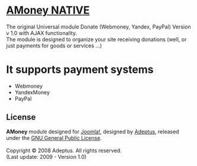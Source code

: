 # [AMoney NATIVE](http://adeptsite.info/content/view/24/39/)

The original Universal module Donate (Webmoney, Yandex, PayPal) Version v 1.0 with AJAX functionality.<br />
The module is designed to organize your site receiving donations (well, or just payments for goods or services ...)

# It supports payment systems

* Webmoney
* YandexMoney
* PayPal 

## License
<b>AMoney</b> module designed for [Joomla!](http://www.joomla.org), designed by [Adeptus](http://adeptsite.info), released under the [GNU General Public License](http://www.gnu.org/copyleft/gpl.html).<br /><br />
Copyright &copy; 2008 Adeptus. All rights reserved.<br />
(Last update: 2009 - Version 1.0)
